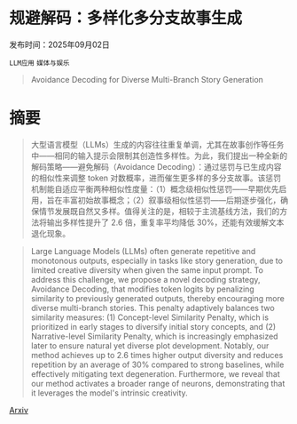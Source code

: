 # 规避解码：多样化多分支故事生成

发布时间：2025年09月02日

`LLM应用` `媒体与娱乐`

> Avoidance Decoding for Diverse Multi-Branch Story Generation

# 摘要

> 大型语言模型（LLMs）生成的内容往往重复单调，尤其在故事创作等任务中——相同的输入提示会限制其创造性多样性。为此，我们提出一种全新的解码策略——避免解码（Avoidance Decoding）：通过惩罚与已生成内容的相似性来调整 token 对数概率，进而催生更多样的多分支故事。该惩罚机制能自适应平衡两种相似性度量：（1）概念级相似性惩罚——早期优先启用，旨在丰富初始故事概念；（2）叙事级相似性惩罚——后期逐步强化，确保情节发展既自然又多样。值得关注的是，相较于主流基线方法，我们的方法将输出多样性提升了 2.6 倍，重复率平均降低 30%，还能有效缓解文本退化现象。

> Large Language Models (LLMs) often generate repetitive and monotonous outputs, especially in tasks like story generation, due to limited creative diversity when given the same input prompt. To address this challenge, we propose a novel decoding strategy, Avoidance Decoding, that modifies token logits by penalizing similarity to previously generated outputs, thereby encouraging more diverse multi-branch stories. This penalty adaptively balances two similarity measures: (1) Concept-level Similarity Penalty, which is prioritized in early stages to diversify initial story concepts, and (2) Narrative-level Similarity Penalty, which is increasingly emphasized later to ensure natural yet diverse plot development. Notably, our method achieves up to 2.6 times higher output diversity and reduces repetition by an average of 30% compared to strong baselines, while effectively mitigating text degeneration. Furthermore, we reveal that our method activates a broader range of neurons, demonstrating that it leverages the model's intrinsic creativity.

[Arxiv](https://arxiv.org/abs/2509.02170)